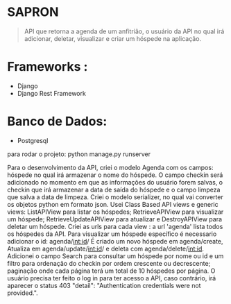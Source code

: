 # SAPRON
> API que retorna a agenda de um anfitrião, o usuário da API no qual irá adicionar, 
deletar, visualizar e criar um hóspede na aplicação.

# Frameworks :
* Django  
* Django Rest Framework  
# Banco de Dados:
* Postgresql

para rodar o projeto:
python manage.py runserver

Para o desenvolvimento da API, criei o modelo Agenda com os campos: hóspede no qual
irá armazenar o nome do hóspede. O campo checkin será adicionado no momento em que
as informações do usuário forem salvas, o checkin que irá armazenar a data de saída
do hóspede e o campo limpeza que salva a data de limpeza. Criei o modelo serializer, 
no qual vai converter os objetos python em formato json.
Usei Class Based API views e generic views: ListAPIView  para listar os hóspedes;
                                              RetrieveAPIView para visualizar um hóspede;
                                              RetrieveUpdateAPIView para atualizar e 
                                              DestroyAPIView para deletar um hóspede.
Criei as urls para cada view : a url 'agenda' lista todos os hóspedes da API.
Para visualizar um hóspede específico é necessario adicionar o id: agenda/<int:id>/
É criado um novo hóspede em agenda/create, Atualiza em agenda/update/<int:id>/ e deleta 
com agenda/delete/<int:id>.
Adicionei o campo Search para consultar um hóspede por nome ou id e um filtro para ordenação 
do checkin por ordem crescente ou decrescente; paginação onde cada página terá um total de 10 
hóspedes por página.
O usuário precisa ter feito o log in para ter acesso a API, caso contrário, irá aparecer o 
status 403 "detail": "Authentication credentials were not provided.".
  
  
                                              
                                              
                                            
                                             
  
 

